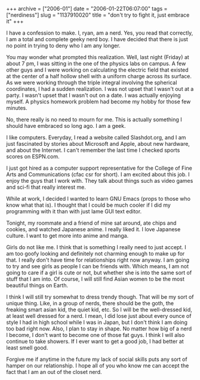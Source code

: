 +++
archive = ["2006-01"]
date = "2006-01-22T06:07:00"
tags = ["nerdiness"]
slug = "1137910020"
title = "don't try to fight it, just embrace it"
+++

I have a confession to make. I, ryan, am a nerd. Yes, you read that
correctly, I am a total and complete geeky nerd boy. I have decided that
there is just no point in trying to deny who I am any longer.

You may wonder what prompted this realization. Well, last night (Friday)
at about 7 pm, I was sitting in the one of the physics labs on campus.
A few other guys and I were working on calculating the electric field that
existed at the center of a half hollow shell with a uniform charge across
its surface. As we were working through the triple integral involving the
spherical coordinates, I had a sudden realization. I was not upset that
I wasn't out at a party. I wasn't upset that I wasn't out on a date. I was
actually enjoying myself. A physics homework problem had become my hobby
for those few minutes.

No, there really is no need to mourn for me. This is actually something
I should have embraced so long ago. I am a geek.

I like computers. Everyday, I read a website called Slashdot.org, and I am
just fascinated by stories about Microsoft and Apple, about new hardware,
and about the Internet. I can't remember the last time I checked sports
scores on ESPN.com.

I just got hired as a computer support representative for the College of
Fine Arts and Communications (cfac csr for short). I am excited about this
job. I enjoy the guys that I work with. They talk about things such as
video games and sci-fi that really interest me.

While at work, I decided I wanted to learn GNU Emacs (props to those who
know what that is). I thought that I could be much cooler if I did my
programming with it than with just lame GUI text editor.

Tonight, my roommate and a friend of mine sat around, ate chips and
cookies, and watched Japanese anime. I really liked it. I love Japanese
culture. I want to get more into anime and manga.

Girls do not like me. I think that is something I really need to just
accept. I am too goofy looking and definitely not charming enough to make
up for that. I really don't have time for relationships right now anyway.
I am going to try and see girls as people I can be friends with. Which
means, I am not going to care if a girl is cute or not, but whether she is
into the same sort of stuff that I am into. Of course, I will still find
Asian women to be the most beautiful things on Earth.

I think I will still try somewhat to dress trendy though. That will be my
sort of unique thing. Like, in a group of nerds, there should be the goth,
the freaking smart asian kid, the quiet kid, etc. So I will be the
well-dressed kid, at least well dressed for a nerd. I mean, I did lose
just about every ounce of style I had in high school while I was in Japan,
but I don't think I am doing too bad right now. Also, I plan to stay in
shape. No matter how big of a nerd I become, I don't want to become one of
those fat guys. I think I will also continue to take showers. If I ever
want to get a good job, I had better at least smell good.

Forgive me if anytime in the future my lack of social skills puts any sort
of hamper on our relationship. I hope all of you who know me can accept
the fact that I am an out of the closet nerd.

